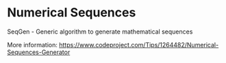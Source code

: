 # Numerical Sequences

SeqGen - Generic algorithm to generate mathematical sequences

More information: https://www.codeproject.com/Tips/1264482/Numerical-Sequences-Generator


